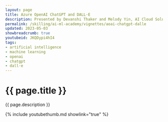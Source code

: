 ```yaml
---
layout: page
title: Azure OpenAI ChatGPT and DALL·E
description: Presented by Devanshi Thaker and Melody Yin, AI Cloud Solution Architects @ Microsoft. Azure OpenAI offers many services that help us work with generative AI. In this video, we focus on the technical L100 details that you must know when working with ChatGPT and DALL·E 2. To understand ChatGPT better, we discuss the overall prompt format, demonstrate how to work with the chat playground in the OpenAI studio, and even cover how to use your own data with ChatGPT. DALL·E 2 fundamentals are demonstrated through examples and short visual demonstration. By the end, you will gain a understanding of how to implement the two in your own solutions.
permalink: /skilling/ai-ml-academy/vignettes/aoai-chatgpt-dalle
updated: 2023-05-03
showbreadcrumb: true
youtubeid: JKQDypi4hI4
tags:
- artificial intelligence
- machine learning
- openai
- chatgpt
- dall·e
---
```


# {{ page.title }}

{{ page.description }}

{% include youtubethumb.md showlink="true" %}